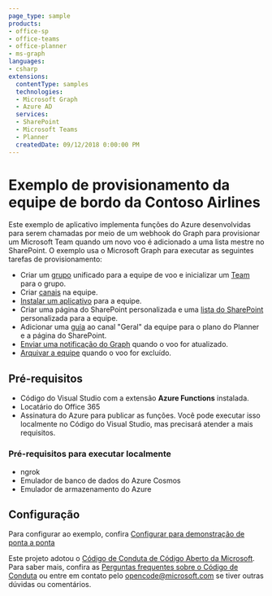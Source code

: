 ```yaml
---
page_type: sample
products:
- office-sp
- office-teams
- office-planner
- ms-graph
languages:
- csharp
extensions:
  contentType: samples
  technologies:
  - Microsoft Graph
  - Azure AD
  services:
  - SharePoint
  - Microsoft Teams
  - Planner
  createdDate: 09/12/2018 0:00:00 PM
---
```

# Exemplo de provisionamento da equipe de bordo da Contoso Airlines

Este exemplo de aplicativo implementa funções do Azure desenvolvidas para serem chamadas por meio de um webhook do Graph para provisionar um Microsoft Team quando um novo voo é adicionado a uma lista mestre no SharePoint. O exemplo usa o Microsoft Graph para executar as seguintes tarefas de provisionamento:

- Criar um [grupo](https://docs.microsoft.com/graph/api/resources/groups-overview?view=graph-rest-beta) unificado para a equipe de voo e inicializar um [Team](https://docs.microsoft.com/graph/api/resources/teams-api-overview?view=graph-rest-beta) para o grupo.
- Criar [canais](https://docs.microsoft.com/graph/api/resources/channel?view=graph-rest-beta) na equipe.
- [Instalar um aplicativo](https://docs.microsoft.com/graph/api/resources/teamsapp?view=graph-rest-beta) para a equipe.
- Criar uma página do SharePoint personalizada e uma [lista do SharePoint](https://docs.microsoft.com/graph/api/resources/list?view=graph-rest-beta) personalizada para a equipe.
- Adicionar uma [guia](https://docs.microsoft.com/graph/api/resources/teamstab?view=graph-rest-beta) ao canal "Geral" da equipe para o plano do Planner e a página do SharePoint.
- [Enviar uma notificação do Graph](https://docs.microsoft.com/graph/api/resources/projectrome-notification?view=graph-rest-beta) quando o voo for atualizado.
- [Arquivar a equipe](https://docs.microsoft.com/graph/api/team-archive?view=graph-rest-beta) quando o voo for excluído.

## Pré-requisitos

- Código do Visual Studio com a extensão **Azure Functions** instalada.
- Locatário do Office 365
- Assinatura do Azure para publicar as funções. Você pode executar isso localmente no Código do Visual Studio, mas precisará atender a mais requisitos.

### Pré-requisitos para executar localmente

- ngrok
- Emulador de banco de dados do Azure Cosmos
- Emulador de armazenamento do Azure

## Configuração

Para configurar ao exemplo, confira [Configurar para demonstração de ponta a ponta](SETUP.md)

Este projeto adotou o [Código de Conduta de Código Aberto da Microsoft](https://opensource.microsoft.com/codeofconduct/).
Para saber mais, confira as [Perguntas frequentes sobre o Código de Conduta](https://opensource.microsoft.com/codeofconduct/faq/)
ou entre em contato pelo [opencode@microsoft.com](mailto:opencode@microsoft.com) se tiver outras dúvidas ou comentários.